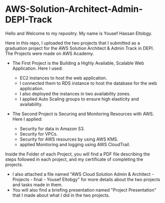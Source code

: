 # AWS-Solution-Architect-Admin-DEPI-Track

Hello and Welcome to my repositry. My name is Yousef Hassan Eltobgy.

Here in this repo, I uploaded the two projects that I submitted as a graduation project for the AWS Solution Architect & Admin Track in DEPI. The Projects were made on AWS Academy.

- The First Project is the Building a Highly Available, Scalable Web Application. Here I used:
  - EC2 instances to host the web application.
  - I connected them to RDS instance to host the database for the web application.
  - I also deployed the instances in two availability zones.
  - I applied Auto Scaling groups to ensure high elasticity and availability.

- The Second Project is Securing and Monitoring Resources with AWS. Here I applied:
  - Security for data in Amazon S3.
  - Security for VPCs.
  - Security for AWS resources by using AWS KMS.
  - applied Monitoring and logging using AWS CloudTrail.

Inside the Folder of each Project, you will find a PDF file describing the steps followed in each project, and my certificate of completing the projects.
- I also attached a file named "AWS Cloud Solution Admin & Architect - Projects - final - Yousef Eltobgy" for more details about the two projects and tasks made in them.
- You will also find a briefing presentation named "Project Presentation" that I made about what I did in the two projects. 
